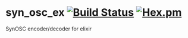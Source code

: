 # syn_osc_ex [![Build Status](https://travis-ci.org/camshaft/syn_osc_ex.png?branch=master)](https://travis-ci.org/camshaft/syn_osc_ex) [![Hex.pm](https://img.shields.io/hexpm/v/syn_osc.svg)](https://hex.pm/packages/syn_osc)
SynOSC encoder/decoder for elixir
